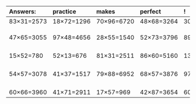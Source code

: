 | Answers: | practice | makes | perfect | ! |
| :--- | :--- | :--- | :--- | :--- |
| 83×31=2573 | 18×72=1296 | 70×96=6720 | 48×68=3264 | 30×62=1860 | 
|   |   |   |   |   | 
|   |   |   |   |   | 
|   |   |   |   |   | 
| 47×65=3055 | 97×48=4656 | 28×55=1540 | 52×73=3796 | 89×24=2136 | 
|   |   |   |   |   | 
|   |   |   |   |   | 
|   |   |   |   |   | 
|   |   |   |   |   | 
| 15×52=780 | 52×13=676 | 81×31=2511 | 86×60=5160 | 13×19=247 | 
|   |   |   |   |   | 
|   |   |   |   |   | 
|   |   |   |   |   | 
|   |   |   |   |   | 
| 54×57=3078 | 41×37=1517 | 79×88=6952 | 68×57=3876 | 97×34=3298 | 
|   |   |   |   |   | 
|   |   |   |   |   | 
|   |   |   |   |   | 
|   |   |   |   |   | 
| 60×66=3960 | 41×71=2911 | 17×57=969 | 42×87=3654 | 60×44=2640 | 
